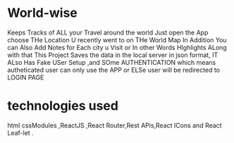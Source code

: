 # World-wise
Keeps Tracks of ALL your Travel around the world
Just open the App choose THe Location U recently went to on THe World Map
In Addition You can Also Add Notes for Each city u Visit or In other Words HIghlights 
ALong with that This Project Saves the data in the local server in json format,
IT ALso Has Fake USer Setup ,and SOme AUTHENTICATION which means autheticated user can only use the APP or ELSe user will be redirected to LOGIN PAGE

# technologies used
html cssModules ,ReactJS ,React Router,Rest APis,React ICons and React Leaf-let .

